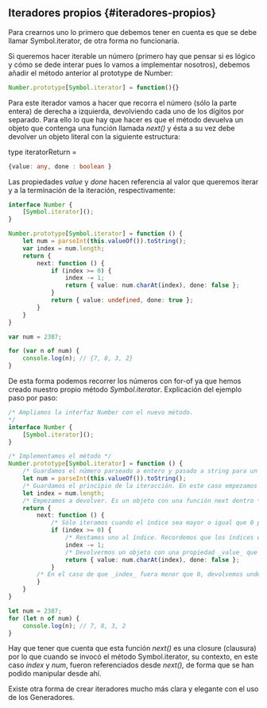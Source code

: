 ## Iteradores propios {#iteradores-propios}

Para crearnos uno lo primero que debemos tener en cuenta es que se debe llamar Symbol.iterator, de otra forma no funcionaría.

Si queremos hacer iterable un número (primero hay que pensar si es lógico y cómo se dede interar pues lo vamos a implementar nosotros), debemos añadir el método anterior al prototype de Number:

```ts
Number.prototype[Symbol.iterator] = function(){}
```

Para este iterador vamos a hacer que recorra el número (sólo la parte entera) de derecha a izquierda, devolviendo cada uno de los dígitos por separado. Para ello lo que hay que hacer es que el método devuelva un objeto que contenga una función llamada _next()_ y ésta a su vez debe devolver un objeto literal con la siguiente estructura:

type iteratorReturn = 

```ts
{value: any, done : boolean }
```

Las propiedades _value_ y _done_ hacen referencia al valor que queremos iterar y a la terminación de la iteración, respectivamente:

```ts
interface Number {
    [Symbol.iterator]();
}

Number.prototype[Symbol.iterator] = function () {
    let num = parseInt(this.valueOf()).toString();
    var index = num.length;
    return {
        next: function () {
            if (index >= 0) {
                index -= 1;
                return { value: num.charAt(index), done: false };
            }
            return { value: undefined, done: true };
        }
    }
}

var num = 2387;

for (var n of num) {
    console.log(n); // {7, 8, 3, 2} 
}
```

De esta forma podemos recorrer los números con for-of ya que hemos creado nuestro propio método _Symbol.iterator_. Explicación del ejemplo paso por paso:

```ts
/* Ampliamos la interfaz Number con el nuevo método.
*/
interface Number {
    [Symbol.iterator]();
}

/* Implementamos el método */
Number.prototype[Symbol.iterator] = function () {
    /* Guardamos el número parseado a entero y pasado a string para un manejo más fácil */
    let num = parseInt(this.valueOf()).toString();
    /* Guardamos el principio de la iteracción. En este caso empezamos desde el final del string que representa al número */
    let index = num.length;
    /* Empezamos a devolver. Es un objeto con una función next dentro */
    return {
        next: function () {
            /* Sólo iteramos cuando el índice sea mayor o igual que 0 porque un string no tiene índices negativos */
            if (index >= 0) {
                /* Restamos uno al índice. Recordemos que los índices empiezan en 0 y que si usáramos la longitud del string como índide estaríamos accediendo a una posición vacía */
                index -= 1;
                /* Devolvermos un objeto con una propiedad _value_ que no es más que el carácter al que accedemos usando el _index_, y otra propiedad _done_ para determinar si hemos llegado al final de la iteracción. Como no es así, es false. */
                return { value: num.charAt(index), done: false };
            }
        /* En el caso de que _index_ fuera menor que 0, devolvemos undefined en _value_ y true en _done_, por lo que de esta forma finalizará la iteracción */ return { value: undefined, done: true };
        }
    }
}

let num = 2387;
for (let n of num) {
    console.log(n); // 7, 8, 3, 2
}
```

Hay que tener que cuenta que esta función _next()_ es una closure (clausura) por lo que cuando se invocó el método Symbol.iterator, su contexto, en este caso _index_ y _num_, fueron referenciados desde _next(),_ de forma que se han podido manipular desde ahí.

Existe otra forma de crear iteradores mucho más clara y elegante con el uso de los Generadores.